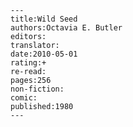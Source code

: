 
    ---
    title:Wild Seed
    authors:Octavia E. Butler
    editors:
    translator:
    date:2010-05-01
    rating:+
    re-read:
    pages:256
    non-fiction:
    comic:
    published:1980
    ---

    
